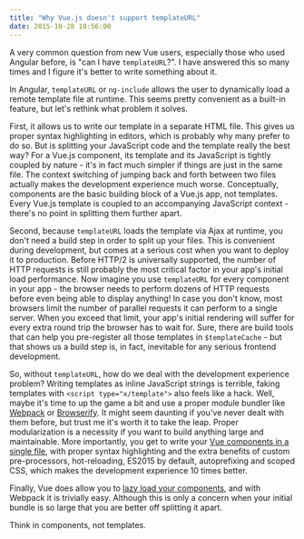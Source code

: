 ```yaml
---
title: "Why Vue.js doesn't support templateURL"
date: 2015-10-28 10:56:00
---
```


A very common question from new Vue users, especially those who used Angular before, is "can I have `templateURL`?". I have answered this so many times and I figure it's better to write something about it.

<!-- more -->

In Angular, `templateURL` or `ng-include` allows the user to dynamically load a remote template file at runtime. This seems pretty convenient as a built-in feature, but let's rethink what problem it solves.

First, it allows us to write our template in a separate HTML file. This gives us proper syntax highlighting in editors, which is probably why many prefer to do so. But is splitting your JavaScript code and the template really the best way? For a Vue.js component, its template and its JavaScript is tightly coupled by nature - it's in fact much simpler if things are just in the same file. The context switching of jumping back and forth between two files actually makes the development experience much worse. Conceptually, components are the basic building block of a Vue.js app, not templates. Every Vue.js template is coupled to an accompanying JavaScript context - there's no point in splitting them further apart.

Second, because `templateURL` loads the template via Ajax at runtime, you don't need a build step in order to split up your files. This is convenient during development, but comes at a serious cost when you want to deploy it to production. Before HTTP/2 is universally supported, the number of HTTP requests is still probably the most critical factor in your app's initial load performance. Now imagine you use `templateURL` for every component in your app - the browser needs to perform dozens of HTTP requests before even being able to display anything! In case you don't know, most browsers limit the number of parallel requests it can perform to a single server. When you exceed that limit, your app's initial rendering will suffer for every extra round trip the browser has to wait for. Sure, there are build tools that can help you pre-register all those templates in `$templateCache` - but that shows us a build step is, in fact, inevitable for any serious frontend development.

So, without `templateURL`, how do we deal with the development experience problem? Writing templates as inline JavaScript strings is terrible, faking templates with `<script type="x/template">` also feels like a hack. Well, maybe it's time to up the game a bit and use a proper module bundler like [Webpack](http://webpack.github.io/) or [Browserify](http://browserify.org/). It might seem daunting if you've never dealt with them before, but trust me it's worth it to take the leap. Proper modularization is a necessity if you want to build anything large and maintainable. More importantly, you get to write your [Vue components in a single file](http://vuejs.org/guide/application.html#Single-File-Components), with proper syntax highlighting and the extra benefits of custom pre-processors, hot-reloading, ES2015 by default, autoprefixing and scoped CSS, which makes the development experience 10 times better.

Finally, Vue does allow you to [lazy load your components](http://vuejs.org/guide/components.html#Async-Components), and with Webpack it is trivially easy. Although this is only a concern when your initial bundle is so large that you are better off splitting it apart.

Think in components, not templates.
